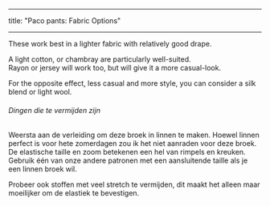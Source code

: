 - - -
title: "Paco pants: Fabric Options"
- - -

These work best in a lighter fabric with relatively good drape.

A light cotton, or chambray are particularly well-suited.  
Rayon or jersey will work too, but will give it a more casual-look.

For the opposite effect, less casual and more style, you can consider a silk blend or light wool.

<Tip>

###### Dingen die te vermijden zijn

Weersta aan de verleiding om deze broek in linnen te maken.
Hoewel linnen perfect is voor hete zomerdagen zou ik het niet aanraden voor deze broek. De elastische taille en zoom betekenen een hel van rimpels en kreuken.
Gebruik één van onze andere patronen met een aansluitende taille als je een linnen broek wil.

Probeer ook stoffen met veel stretch te vermijden, dit maakt het alleen maar moeilijker om de elastiek te bevestigen. 

</Tip>
